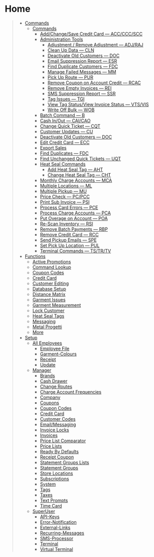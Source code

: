 # Home

> - [Commands](Documentation/Commands.md)
>     - [Commands](Documentation/Commands.md)
>         - [Add/Change/Save Credit Card — ACC/CCC/SCC](Documentation/Commands/Add%257CChange%257CSave-Credit-Card-—-ACC%257CCCC%257CSCC.md)
>         - [Administration Tools](Documentation/Commands/Administration-Tools.md)
>             - [Adjustment / Remove Adjustment — ADJ/RAJ](Documentation/Commands/Administration-Tools/Adjustment-%257C-Remove-Adjustment—-ADJ%257CRAJ.md)
>             - [Clean Up Data — CLN](Documentation/Commands/Administration-Tools/Clean-up-Data-—-CLN.md)
>             - [Deactivate Old Customers — DOC](Documentation/Commands/Administration-Tools/Deactivate-Old-Customers-—-DOC.md)
>             - [Email Suppression Report — ESR](Documentation/Commands/Administration-Tools/Email-Suppression-Report-—-ESR.md)
>             - [Find Duplicate Customers — FDC](Documentation/Commands/Administration-Tools/Find-Duplicate-Customers-—-FDC.md)
>             - [Manage Failed Messages — MM](Documentation/Commands/Administration-Tools/Manage-Failed-Messages-—-MM.md)
>             - [Pick Up Route — PUR](Documentation/Commands/Administration-Tools/Pick-Up-Route-—-PUR.md)
>             - [Remove Coupon on Account Credit — RCAC](Documentation/Commands/Administration-Tools/Remove-Coupon-on-Account-Credit-—-RCAC.md)
>             - [Remove Empty Invoices — REI](Documentation/Commands/Administration-Tools/Remove-Empty-Invoices-—-REI.md)
>             - [SMS Suppression Report — SSR](Documentation/Commands/Administration-Tools/SMS-Suppression-Report-—-SSR.md)
>             - [Tag Issues — TGI](Documentation/Commands/Administration-Tools/Tag-Issues-—-TGI.md)
>             - [View Tag Status/View Invoice Status — VTS/VIS](Documentation/Commands/Administration-Tools/View-Tag-Status-%257C-View-Invoice-Status-—-VTS%257CVIS.md)
>             - [Write Off Bulk — WOB](Documentation/Commands/Administration-Tools/Write-Off-Bulk-—-WOB.md)
>         - [Batch Command — B](Documentation/Commands/Batch-Payment-—-B.md)
>         - [Cash In/Out — CAI/CAO](Documentation/Commands/Cash-In%257COut-—-CAI%257CCAO.md)
>         - [Change Quick Ticket — CQT](Documentation/Commands/Change-Quick-Ticket-—-CQT.md)
>         - [Customer Updates — CU](Documentation/Commands/Customer-Updates-—-CU.md)
>         - [Deactivate Old Customers — DOC](Documentation/Commands/Deactivate-Old-Customers-—-DOC.md)
>         - [Edit Credit Card — ECC](Documentation/Commands/Edit-Credit-Card-—-ECC.md)
>         - [Export Sales](Documentation/Commands/Export-Sales-—-EXP.md)
>         - [Find Duplicates — FDC](Documentation/Commands/Find-Duplicates-—-FDC.md)
>         - [Find Unchanged Quick Tickets — UQT](Documentation/Commands/Find-Unchanged-Quick-Ticket-—-UQT.md)
>         - [Heat Seal Commands](Documentation/Commands/Heat-Seal-Commands.md)
>             - [Add Heat Seal Tag — AHT](Documentation/Commands/Heat-Seal-Commands/Add-Heat-Seal-Tag-—-AHT.md)
>             - [Change Heat Seal Tag — CHT](Documentation/Commands/Heat-Seal-Commands/Change-Heat-Seal-Tag-—-CHT.md)
>         - [Monthly Charge Accounts — MCA](Documentation/Commands/Monthly-Charge-Accounts-—-MCA.md)
>         - [Multiple Locations — ML](Documentation/Commands/Multiple-Locations-—-ML.md)
>         - [Multiple Pickup — MU](Documentation/Commands/Multiple-Pickup-—-MU.md)
>         - [Price Check — PC/PCC](Documentation/Commands/Price-Check-—-PC%257CPCC.md)
>         - [Print Sub Invoice — PSI](Documentation/Commands/Print-Sub-Invoice-—-PSI.md)
>         - [Process Card Errors — PCE](Documentation/Commands/Process-Card-Errors-—-PCE.md)
>         - [Process Charge Accounts — PCA](Documentation/Commands/Process-Charge-Accounts-—-PCA.md)
>         - [Put Overage on Account — POA](Documentation/Commands/Put-Overage-on-Account-—-PUL.md)
>         - [Re-Scan Inventory — RSI](Documentation/Commands/Re%252DScan-Inventory-—-RSI.md)
>         - [Remove Batch Payments — RBP](Documentation/Commands/Remove-Batch-Payments-—-RBP.md)
>         - [Remove Credit Card — RCC](Documentation/Commands/Remove-Credit-Card-—-RCC.md)
>         - [Send Pickup Emails — SPE](Documentation/Commands/Send-Pickup-Emails-—-SPE.md)
>         - [Set Pick Up Location — PUL](Documentation/Commands/Set-Pick-Up-Location-—-PUL.md)
>         - [Terminal Commands — TS/TR/TV](Documentation/Commands/Terminal-Commands-—-TS%257CTR%257CTV.md)
> - [Functions](Documentation/Functions.md)
>     - [Active Promotions](Documentation/Functions/Active-Promotions.md)
>     - [Command Lookup](Documentation/Functions/Command-Lookup.md)
>     - [Coupon Codes](Documentation/Functions/Coupon-Codes.md)
>     - [Credit Card](Documentation/Functions/Credit-Card.md)
>     - [Customer Editing](Documentation/Functions/Customer-Editing.md)
>     - [Database Setup](Documentation/Functions/Database-Setup.md)
>     - [Distance Matrix](Documentation/Functions/Distance-Matrix.md)
>     - [Garment Issues](Documentation/Functions/Garment-Issues.md)
>     - [Garment Measurement](Documentation/Functions/Garment-Measurement.md)
>     - [Lock Customer](Documentation/Functions/Lock-Customer.md)
>     - [Heat Seal Tags](Documentation/Functions/Heat-Seal-Tags.md)
>     - [Messaging](Documentation/Functions/Messaging.md)
>     - [Metal Progetti](Documentation/Functions/Metal-Progetti.md)
>     - [More](Documentation/Functions/More.md)
> - [Setup](Documentation/Setup.md)
>     - [All Employees](Documentation/Setup/All-Employees.md)
>         - [Employee File](Documentation/Setup/All-Employees/Employee-File.md)
>         - [Garment-Colours](Documentation/Setup/All-Employees/Garment-Colours.md)
>         - [Receipt](Documentation/Setup/All-Employees/Receipt.md)
>         - [Update](Documentation/Setup/All-Employees//Update.md)
>     - [Manager](Documentation/Setup/Manager.md)
>         - [Brands](Documentation/Setup/Manager/Brands.md)
>         - [Cash Drawer](Documentation/Setup/Manager/Cash-Drawer.md)
>         - [Change Routes](Documentation/Setup/Manager/Change-Routes.md)
>         - [Charge Account Frequencies](Documentation/Setup/Manager/Charge-Account-Frequencies.md)
>         - [Company](Documentation/Setup/Manager/Company.md)
>         - [Coupons](Documentation/Setup/Manager/Coupons.md)
>         - [Coupon Codes](Documentation/Setup/Manager/Coupon-Codes.md)
>         - [Credit Card](Documentation/Setup/Manager/Credit-Card.md)
>         - [Customer Codes](Documentation/Setup/Manager/Customer-Codes.md)
>         - [Email/Messaging](Documentation/Setup/Manager/Email%257CMessaging.md)
>         - [Invoice Locks](Documentation/Setup/Manager/Invoice-Locks.md)
>         - [Invoices](Documentation/Setup/Manager/Invoices.md)
>         - [Price List Comparator](Documentation/Setup/Manager/Price-List-Comparator.md)
>         - [Price Lists](Documentation/Setup/Manager/Price-Lists.md)
>         - [Ready By Defaults](Documentation/Setup/Manager/Ready-By-Defaults.md)
>         - [Receipt Coupon](Documentation/Setup/Manager/Receipt-Coupon.md)
>         - [Statement Groups Lists](Documentation/Setup/Manager/Statement-Groups-Lists.md)
>         - [Statement Groups](Documentation/Setup/Manager/Statement-Groups.md)
>         - [Store Locations](Documentation/Setup/Manager/Store-Locations.md)
>         - [Subscriptions](Documentation/Setup/Manager/Subscriptions.md)
>         - [System](Documentation/Setup/Manager/System.md)
>         - [Tags](Documentation/Setup/Manager/Tags.md)
>         - [Taxes](Documentation/Setup/Manager/Taxes.md)
>         - [Text Prompts](Documentation/Setup/Manager/Text-Prompts.md)
>         - [Time Card](Documentation/Setup/Manager/Time-Card.md)
>     - [SuperUser](Documentation/Setup/SuperUser.md)
>         - [API-Keys](Documentation/Setup/SuperUser/API-Keys.md)
>         - [Error-Notification](Documentation/Setup/SuperUser/Error-Notification.md)
>         - [External-Links](Documentation/Setup/SuperUser/External-Links.md)
>         - [Recurring-Messages](Documentation/Setup/SuperUser/Recurring-Messages.md)
>         - [SMS-Processor](Documentation/Setup/SuperUser/SMS-Processor.md)
>         - [Terminal](Documentation/Setup/SuperUser/Terminal.md)
>         - [Virtual Terminal](Documentation/Setup/SuperUser/Virtual-Terminal.md)  